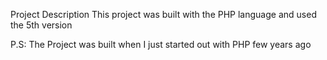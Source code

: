Project Description 
This project was built with the PHP language and used the 5th version 

P.S: The Project was built when I just started out with PHP few years ago 

